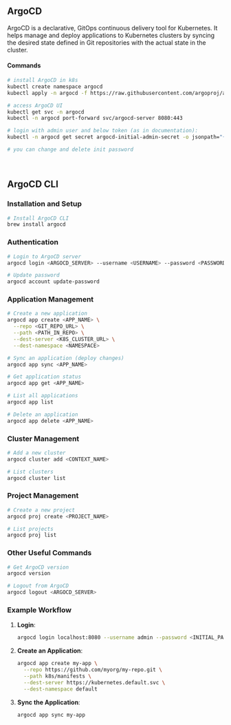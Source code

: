 ## ArgoCD
ArgoCD is a declarative, GitOps continuous delivery tool for Kubernetes. It helps manage and deploy applications to Kubernetes clusters by syncing the desired state defined in Git repositories with the actual state in the cluster.

#### Commands

```bash
# install ArgoCD in k8s
kubectl create namespace argocd
kubectl apply -n argocd -f https://raw.githubusercontent.com/argoproj/argo-cd/stable/manifests/install.yaml

# access ArgoCD UI
kubectl get svc -n argocd
kubectl -n argocd port-forward svc/argocd-server 8080:443 

# login with admin user and below token (as in documentation):
kubectl -n argocd get secret argocd-initial-admin-secret -o jsonpath="{.data.password}" | base64 --decode && echo

# you can change and delete init password

```
</br>


## ArgoCD CLI

### Installation and Setup
```bash
# Install ArgoCD CLI
brew install argocd
```

### Authentication
```bash
# Login to ArgoCD server
argocd login <ARGOCD_SERVER> --username <USERNAME> --password <PASSWORD>

# Update password
argocd account update-password
```

### Application Management
```bash
# Create a new application
argocd app create <APP_NAME> \
  --repo <GIT_REPO_URL> \
  --path <PATH_IN_REPO> \
  --dest-server <K8S_CLUSTER_URL> \
  --dest-namespace <NAMESPACE>

# Sync an application (deploy changes)
argocd app sync <APP_NAME>

# Get application status
argocd app get <APP_NAME>

# List all applications
argocd app list

# Delete an application
argocd app delete <APP_NAME>
```

### Cluster Management
```bash
# Add a new cluster
argocd cluster add <CONTEXT_NAME>

# List clusters
argocd cluster list
```

### Project Management
```bash
# Create a new project
argocd proj create <PROJECT_NAME>

# List projects
argocd proj list
```

### Other Useful Commands
```bash
# Get ArgoCD version
argocd version

# Logout from ArgoCD
argocd logout <ARGOCD_SERVER>
```

### Example Workflow
1. **Login**:
   ```bash
   argocd login localhost:8080 --username admin --password <INITIAL_PASSWORD>
   ```
2. **Create an Application**:
   ```bash
   argocd app create my-app \
     --repo https://github.com/myorg/my-repo.git \
     --path k8s/manifests \
     --dest-server https://kubernetes.default.svc \
     --dest-namespace default
   ```
3. **Sync the Application**:
   ```bash
   argocd app sync my-app
   ```

